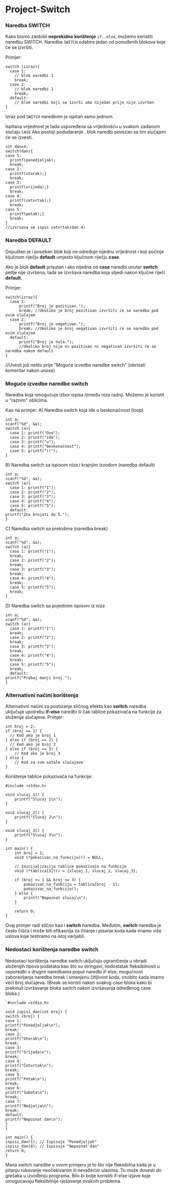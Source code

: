 # Project-Switch

### Naredba SWITCH

Kako bismo zaobišli **neprekidno korištenje** `if..else`, možemo koristiti naredbu SWITCH.
Naredba `SWITCH` odabire jedan od ponuđenih blokova koje će se izvršiti.

Primjer:
```
switch (izraz){
  case 1:
    // blok naredbi 1
    break;
  case 2:
    // blok naredbi 1
    break;
  default:
    // blok naredbi koji se izvrši ako nijedan prije nije izvršen
}
```

Izraz pod `SWITCH` naredbom je ispitan samo jednom.

Ispitana vrijednost je tada uspoređena sa vrijednošću u svakom zadanom slučaju `CASE` Ako postoji podudaranje , blok naredbi povezan sa tim slučajem će se izvesti.

```
int dan=4;
switch(dan){
case 1:
  printf(ponedjeljak);
  break;
case 2:
  printf(utorak);}
  break;
case 3:
  printf(srijeda);}
  break;
case 4:
  printf(cetvrtak);}
  break;
case 5:
  printf(petak);}
  break;
}
//izvrsava se ispis cetvrtak(dan 4)
```

### Naredba DEFAULT

Dopušten je i poseban blok koji ne određuje nijednu vrijednost i koji počinje ključnom riječju **default** umjesto ključnom riječju **case**.

Ako je blok **default** prisutan i ako nijedna od **case** naredbi unutar **switch** petlje nije izvršena, tada se izvršava naredba koja slijedi nakon ključne riječi **default**.

Primjer:
```
switch(izraz){
  case 1:
      printf("Broj je pozitivan.");
      break; //Ukoliko je broj pozitivan izvršiti će se naredba pod ovim slučajem
  case 2:
      printf("Broj je negativan.");
      break; //Ukoliko je broj negativan izvršiti će se naredba pod ovim slučajem
  default;
      printf("Broj je nula.");
      //Ukoliko broj nije ni pozitivan ni negativan izvršiti će se naredba nakon default
}
```

//Uvesti još nešto prije "Moguće izvedbe naredbe switch" (obrisati komentar nakon unosa)
### Moguće izvedbe naredbe switch
  Naredba koja omogućuje izbor ispisa između niza radnji. Možemo je koristit u "raznim" oblicima.
  
Kao na primjer:
A) Naredba switch koja ide u beskonačnost (loop)
```
int a;
scanf("%d", &a);
switch (a){
  case 1: printf("Ovo");
  case 2: printf("ide");
  case 3: printf("u");
  case 4: printf("beskonačnost");
  case 5: printf("!!");
}
```
B) Naredba switch sa ispisom niza i krajnjim izvodom (naredba default)
```
int a;
scanf("%d", &a);
switch (a){
  case 1: printf("1");
  case 2: printf("2");
  case 3: printf("3");
  case 4: printf("4");
  case 5: printf("5");
  default:
printf("Zna brojati do 5.");
}
```
C) Naredba switch sa prekidima (naredba break)
```
int a;
scanf("%d", &a);
switch (a){
  case 1: printf("1");
  break;
  case 2: printf("2");
  break;
  case 3: printf("3");
  break;
  case 4: printf("4");
  break;
  case 5: printf("5");
  break;
}
```
D) Naredba switch sa pojedinim ispisom iz niza
```
int a;
scanf("%d", &a);
switch (a){
  case 1: printf("1");
  break;
  case 2: printf("2");
  break;
  case 3: printf("3");
  break;
  case 4: printf("4");
  break;
  case 5: printf("5");
  break;
  default:
printf("Probaj manji broj.");
}
```
### Alternativni načini korištenja

Alternativni načini za postizanje sličnog efekta kao **switch** naredba uključuje upotrebu **if-else** naredbi ili čak tablice pokazivača na funkcije za složenije slučajeve.
Primjer:
```
int broj = 2;
if (broj == 1) {
  // Kod ako je broj 1
} else if (broj == 2) {
  // Kod ako je broj 2
} else if (broj == 3) {
    // Kod ako je broj 3
} else {
    // Kod za sve ostale slučajeve
}
```
Korištenje tablice pokazivača na funkcije:
```
#include <stdio.h>

void slucaj_1() {
    printf("Slucaj 1\n");
}

void slucaj_2() {
    printf("Slucaj 2\n");
}

void slucaj_3() {
    printf("Slucaj 3\n");
}

int main() {
    int broj = 2;
    void (*pokazivac_na_funkciju)() = NULL;
    
    // Inicijalizacija tablice pokazivača na funkcije
    void (*tablica[3])() = {slucaj_1, slucaj_2, slucaj_3};
    
    if (broj >= 1 && broj <= 3) {
        pokazivac_na_funkciju = tablica[broj - 1];
        pokazivac_na_funkciju();
    } else {
        printf("Nepoznat slucaj\n");
    }
    
    return 0;
}
```
Ovaj primjer radi slično kao i **switch** naredba. Međutim, **switch** naredba je često čišća i može biti efikasnija za čitanje i pisanje koda kada imamo više uslova koje testiramo na istoj varijabli.







### Nedostaci korištenja naredbe switch

Nedostaci korištenja naredbe switch uključuju ograničenja u obradi složenijih tipova podataka kao što su stringovi, nedostatak fleksibilnosti u usporedbi s drugim naredbama poput naredbi if-else, mogućnost zaboravljanja naredbe break i smanjenu čitljivost koda, osobito kada imamo veći broj slučajeva. (Break se koristi nakon svakog case bloka kako bi prekinuli izvršavanje bloka switch nakon izvršavanja određenog case bloka.)
```
`#include <stdio.h>

void ispisi_dan(int broj) {
switch (broj) {
case 1:
printf("Ponedjeljak\n");
break;
case 2:
printf("Utorak\n");
break;
case 3:
printf("Srijeda\n");
break;
case 4:
printf("Četvrtak\n");
break;
case 5:
printf("Petak\n");
break;
case 6:
printf("Subota\n");
break;
case 7:
printf("Nedjelja\n");
break;
default:
printf("Nepoznat dan\n");
}
}

int main() {
ispisi_dan(1); // Ispisuje "Ponedjeljak"
ispisi_dan(8); // Ispisuje "Nepoznat dan"
return 0;
} 
```
Mana switch naredbe u ovom primjeru je to što nije fleksibilna kada je u pitanju rukovanje neočekivanim ili nevažećim ulazima. To može dovesti do grešaka u izvođenju programa. Bilo bi bolje koristiti if-else izjave koje omogućavaju fleksibilnije rješavanje ovakvih problema.






